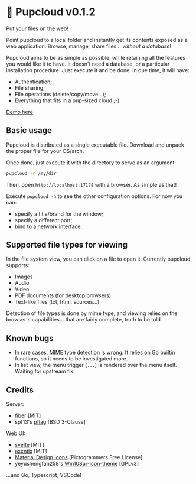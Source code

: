 # 🐶 Pupcloud v0.1.2

Put your files on the web!

Point pupcloud to a local folder and instantly get its contents exposed as a web
application. Browse, manage, share files... _without a database_!

Pupcloud aims to be as simple as possible, while retaining all the features you
would like it to have. It doesn't need a database, or a particular installation
procedure. Just execute it and be done. In due time, it will have:

- Authentication;
- File sharing;
- File operations (delete/copy/move...);
- Everything that fits in a pup-sized cloud ;-)

[Demo here](https://pupcloud-8a4ymrr0t-me-germanorizzo.vercel.app/)

## Basic usage

Pupcloud is distributed as a single executable file. Download and unpack the
proper file for your OS/arch.

Once done, just execute it with the directory to serve as an argument:

```bash
pupcloud -r /my/dir
```

Then, open `http://localhost:17178` with a browser. As simple as that!

Execute `pupcloud -h` to see the other configuration options. For now you can:

- specify a title/brand for the window;
- specify a different port;
- bind to a network interface.

## Supported file types for viewing

In the file system view, you can click on a file to open it. Currently pupcloud
supports:

- Images
- Audio
- Video
- PDF documents (for desktop browsers)
- Text-like files (txt, html, sources...)

Detection of file types is done by mime type, and viewing relies on the
browser's capabilities... that are fairly complete, truth to be told.

## Known bugs

- In rare cases, MIME type detection is wrong. It relies on Go builtin
  functions, so it needs to be investigated more.
- In list view, the menu trigger (`...`) is rendered over the menu itself.
  Waiting for upstream fix.

## Credits

Server:

- [fiber](https://gofiber.io/) [MIT]
- spf13's [pflag](https://github.com/spf13/pflag) [BSD 3-Clause]

Web UI:

- [svelte](https://svelte.dev/) [MIT]
- [axentix](https://useaxentix.com/) [MIT]
- [Material Design Icons](https://materialdesignicons.com/) [Pictogrammers Free
  License]
- yeyushengfan258's
  [Win10Sur-icon-theme](https://github.com/yeyushengfan258/Win10Sur-icon-theme)
  [GPLv3]

...and Go, Typescript, VSCode!
